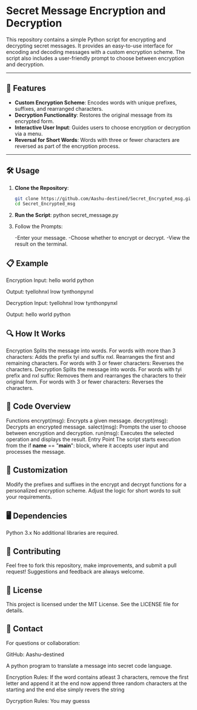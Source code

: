 # Secret Message Encryption and Decryption

This repository contains a simple Python script for encrypting and decrypting secret messages. It provides an easy-to-use interface for encoding and decoding messages with a custom encryption scheme. The script also includes a user-friendly prompt to choose between encryption and decryption.

---

## 🚀 Features

- **Custom Encryption Scheme**: Encodes words with unique prefixes, suffixes, and rearranged characters.
- **Decryption Functionality**: Restores the original message from its encrypted form.
- **Interactive User Input**: Guides users to choose encryption or decryption via a menu.
- **Reversal for Short Words**: Words with three or fewer characters are reversed as part of the encryption process.

---

## 🛠️ Usage

1. **Clone the Repository**:
   ```bash
   git clone https://github.com/Aashu-destined/Secret_Encrypted_msg.git
   cd Secret_Encrypted_msg

2. **Run the Script**:
    python secret_message.py

3. Follow the Prompts:

    -Enter your message.
    -Choose whether to encrypt or decrypt.
    -View the result on the terminal.

## 📋 Example
Encryption
Input:
hello world python

Output:
tyellohnxl lrow tynthonpynxl

Decryption
Input:
tyellohnxl lrow tynthonpynxl

Output:
hello world python

## 🔍 How It Works
Encryption
    Splits the message into words.
    For words with more than 3 characters:
    Adds the prefix tyi and suffix nxl.
    Rearranges the first and remaining characters.
    For words with 3 or fewer characters:
    Reverses the characters.
Decryption
    Splits the message into words.
    For words with tyi prefix and nxl suffix:
    Removes them and rearranges the characters to their original form.
    For words with 3 or fewer characters:
    Reverses the characters.


## 📜 Code Overview
Functions
    encrypt(msg): Encrypts a given message.
    decrypt(msg): Decrypts an encrypted message.
    salect(msg): Prompts the user to choose between encryption and decryption.
    run(msg): Executes the selected operation and displays the result.
Entry Point
The script starts execution from the if __name__ == "__main__": block, where it accepts user input and processes the message.


## 🔧 Customization
Modify the prefixes and suffixes in the encrypt and decrypt functions for a personalized encryption scheme.
Adjust the logic for short words to suit your requirements.


## 🖥️ Dependencies
Python 3.x
No additional libraries are required.

## 🤝 Contributing
Feel free to fork this repository, make improvements, and submit a pull request! Suggestions and feedback are always welcome.

## 📄 License
This project is licensed under the MIT License. See the LICENSE file for details.

## 📧 Contact
For questions or collaboration:

GitHub: Aashu-destined



































A python program to translate a message into secret code language.

Encryption Rules:
    If the word contains atleast 3 characters, remove the first letter and append it at the end
        now append three random characters at the starting and the end
    else
        simply revers the string

Dycryption Rules:
    You may guesss
